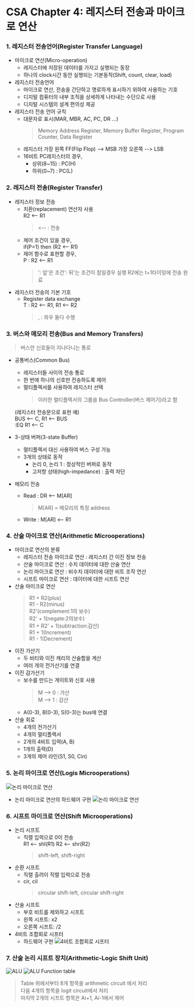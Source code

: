 # CSA Chapter 4: 레지스터 전송과 마이크로 연산
### 1. 레지스터 전송언어(Register Transfer Language)
- 마이크로 연산(Micro-operation)
	- 레지스터에 저장된 데이터를 가지고 실행되는 동장
	- 하나의 clock시간 동안 실행되는 기본동작(Shift, count, clear, load)
- 레지스터 전송언어
	- 마이크로 연산, 전송을 간단하고 명로하게 표시하기 위하여 사용하는 기호
	- 디지털 컴퓨터의 내부 조직을 상세하게 나타내는 수단으로 사용
	- 디지털 시스템의 설계 편의성 제공
- 레지스터 전송 언어 규칙
	- 대문자로 표시(MAR, MBR, AC, PC, DR ...)
		> Memory Address Register, Memory Buffer Register, Program Counter, Data Register
	- 레지스터 가장 왼쪽 FF(Flip Flop) --> MSB 가장 오른쪽 --> LSB
	- 16비트 PC레지스터의 경우,
		- 상위(8~15) : PC(H)
		- 하위(0~7) : PC(L)
### 2. 레지스터 전송(Register Transfer)
- 레지스터 정보 전송
	- 치환(replacement) 연산자 사용  
		R2 <-- R1
		> <-- : 전송
	- 제어 조건이 있을 경우,  
		if(P=1) then (R2 <-- R1)
	- 제어 함수로 표현할 경우,  
		P : R2 <-- R1  
		> ': 앞'은 조건': 뒤'는 조건이 참일경우 실행
		R2에는 t+1타이밍에 전송 완료
- 레지스터 전송의 기본 기호
	- Register data exchange  
		T : R2 <-- R1, R1 <-- R2
		> , : 좌우 둘다 수행
### 3. 버스와 메모리 전송(Bus and Memory Transfers)
> 버스란 신호들이 지나다니는 통로
- 공통버스(Common Bus)
	- 레지스터들 사이의 전송 통로
	- 한 번에 하나의 신호만 전송하도록 제어
	- 멀티플렉서를 사용하여 레지스터 선택  
		> 이러한 멀티플렉서의 그룹을 Bus Controller(버스 제어기)라고 함

	(레지스터 전송문으로 표현 예)  
	BUS <-- C, R1 <-- BUS  
	:EQ R1 <-- C
- 3-상태 버퍼(3-state Buffer)
	- 멀티플렉서 대신 사용하여 버스 구성 가능
	- 3개의 상태로 동작
		- 논리 0, 논리 1 : 정상적인 버퍼로 동작
		- 고저항 상태(high-impedance) : 출력 차단
- 메모리 전송
	- Read : DR <-- M[AR]
		> M[AR] = 메모리의 특정 address
	- Write : M[AR] <-- R1
### 4. 산술 마이크로 연산(Arithmetic Microoperations)
- 마이크로 연산의 분류
	- 레지스터 전송 마이크로 연산 : 레지스터 간 이진 정보 전송
	- 산술 마이크로 연산 : 수치 데이터에 대한 산술 연산
	- 논리 마이크로 연산 : 비수치 데이터에 대한 비트 조작 연산
	- 시프트 마이크로 연산 : 데이터에 대한 시프트 연산
- 산술 마이크로 연산
	> R1 + R2(plus)  
	R1 - R2(minus)  
	R2'(complement:1의 보수)  
	R2' + 1(negate:2의보수)  
	R1 + R2' + 1(subtraction:감산)  
	R1 + 1(Increment)  
	R1 - 1(Decrement)
- 이진 가산기
	- 두 비티와 이진 캐리의 산술합을 계산
	- 여러 개의 전가산기를 연결
- 이진 감가산기
	- 보수를 만드는 게이트와 신호 사용
		> M --> 0 : 가산  
		M --> 1 : 감산
	- A(0-3), B(0-3), S(0-3)는 bus에 연결
- 산술 회로
	- 4개의 전가산기
	- 4개의 멀티플렉서
	- 2개의 4비트 입력(A, B)
	- 1개의 출력(D)
	- 3개의 제어 라인(S1, S0, Cin)
### 5. 논리 마이크로 연산(Logis Microoperations)
![논리 마이크로 연산](../../asset/img/logic_microoperation.png)
- 논리 마이크로 연산의 하드웨어 구현
![논리 마이크로 연산](../../asset/img/logic_circuit.png)
### 6. 시프트 마이크로 연산(Shift Microoperations)
- 논리 시프트
	- 직렬 입력으로 0이 전송  
	R1 <-- shl(R1)
	R2 <-- shr(R2)
		> shift-left, shift-right
- 순환 시프트
	- 직렬 출려이 직렬 입력으로 전송
	- cir, cil
		> circular shift-left, circular shift-right
- 산술 시프트
	- 부호 비트를 제외하고 시프트
	- 왼쪽 시프트: x2
	- 오른쪽 시프트: /2
- 4비트 조합회로 시프터
	- 하드웨어 구현
![4비트 조합회로 시프터](../../asset/img/4bit_shifter.jpeg)
### 7. 산술 논리 시프트 장치(Arithmetic-Logic Shift Unit)
![ALU](../../asset/img/alu.png)
![ALU Function table](../../asset/img/alu_table.png)
> Table 위에서부터 8개 항목을 arithmetic circuit 에서 처리  
> 다음 4개의 항목을 logit circuit에서 처리  
> 마지막 2개의 시프트 항목은 Ai+1, Ai-1에서 제어
